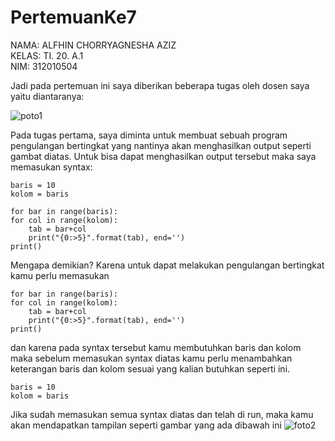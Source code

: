 # PertemuanKe7

NAMA: ALFHIN CHORRYAGNESHA AZIZ <br>
KELAS: TI. 20. A.1 <br>
NIM: 312010504 <br>

Jadi pada pertemuan ini saya diberikan beberapa tugas oleh dosen saya yaitu diantaranya:

![poto1](https://user-images.githubusercontent.com/73273061/98397809-7e3a5c00-2092-11eb-8a00-c5e69891fb90.png) <br>

Pada tugas pertama, saya diminta untuk membuat sebuah program pengulangan bertingkat yang nantinya akan menghasilkan output seperti gambat diatas. Untuk bisa dapat menghasilkan output tersebut maka saya memasukan syntax:

    baris = 10
    kolom = baris

    for bar in range(baris):
    for col in range(kolom):
        tab = bar+col
        print("{0:>5}".format(tab), end='')
    print()
    
Mengapa demikian? Karena untuk dapat melakukan pengulangan bertingkat kamu perlu memasukan

    for bar in range(baris):
    for col in range(kolom):
        tab = bar+col
        print("{0:>5}".format(tab), end='')
    print()
    
dan karena pada syntax tersebut kamu membutuhkan baris dan kolom maka sebelum memasukan syntax diatas kamu perlu menambahkan keterangan baris dan kolom sesuai yang kalian butuhkan seperti ini.

    baris = 10
    kolom = baris
Jika sudah memasukan semua syntax diatas dan telah di run, maka kamu akan mendapatkan tampilan seperti gambar yang ada dibawah ini
![foto2](https://user-images.githubusercontent.com/73273061/98401248-f2c3c980-2097-11eb-8bad-f9ace4f8fe73.png)
